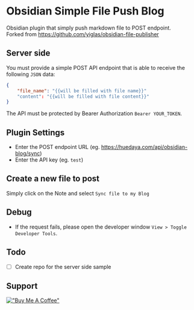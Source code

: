 # Obsidian Simple File Push Blog 

Obsidian plugin that simply push markdown file to POST endpoint. <br/>
Forked from https://github.com/yiglas/obsidian-file-publisher

## Server side
You must provide a simple POST API endpoint that is able to receive the following `JSON` data:
```json
{
    "file_name": "{{will be filled with file name}}"
    "content": "{{will be filled with file content}}"
}
```
The API must be protected by Bearer Authorization `Bearer YOUR_TOKEN`. 

## Plugin Settings
- Enter the POST endpoint URL (eg. https://huedaya.com/api/obsidian-blog/sync)
- Enter the API key (eg. `test`)

## Create a new file to post
Simply click on the Note and select `Sync file to my Blog`

## Debug
- If the request fails, please open the developer window `View > Toggle Developer Tools`.

## Todo
- [ ] Create repo for the server side sample

## Support
[!["Buy Me A Coffee"](https://www.buymeacoffee.com/assets/img/custom_images/orange_img.png)](https://www.buymeacoffee.com/huedya)